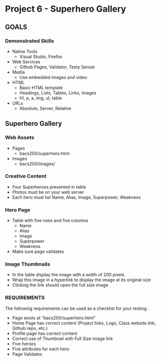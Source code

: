 # Project 6 - Superhero Gallery

## GOALS

### Demonstrated Skills

* Native Tools
    * Visual Studio, Firefox
* Web Services
    * Github Pages, Validator, Testy Sensei
* Media
    * Use embedded images and video
* HTML
    * Basic HTML template
    * Headings, Lists, Tables, Links, Images
    * h1, p, a, img, ul, table
* URLs
    * Absolute, Server, Relative



## Superhero Gallery

### Web Assets
* Pages
    * bacs200/superhero.html
* Images
    * bacs200/images/
    

### Creative Content
* Four Superheroes presented in table
* Photos must be on your web server
* Each hero must list Name, Alias, Image, Superpower, Weakness


### Hero Page
* Table with five rows and five columns
    * Name
    * Alias
    * Image
    * Superpower
    * Weakness
* Make sure page validates


### Image Thumbnails
* In the table display the image with a width of 200 pixels
* Wrap this image in a hyperlink to display the image at its original size
* Clicking the link should open the full size image


### REQUIREMENTS

The following requirements can be used as a checklist for your testing.

* Page exists at "bacs200/superhero.html"
* Home Page has correct content (Project links, Logo, Class website link, Github repo, etc.)
* Profile page has correct content
* Correct use of Thumbnail with Full Size image link
* Five heroes
* Five attributes for each hero
* Page Validates


 
